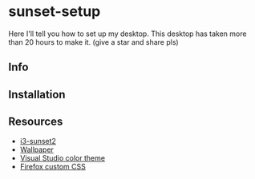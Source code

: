 # sunset-setup
Here I'll tell you how to set up my desktop.
This desktop has taken more than 20 hours to make it. (give a star and share pls)

## Info

## Installation

## Resources
- [i3-sunset2](https://github.com/Vista1nik/i3-sunset2)
- [Wallpaper](https://w.wallhaven.cc/full/13/wallhaven-132wqw.jpg)
- [Visual Studio color theme](https://marketplace.visualstudio.com/items?itemName=akamud.vscode-theme-onedark)
- [Firefox custom CSS](https://www.reddit.com/r/FirefoxCSS/comments/dgl5n6/the_seamlessborderless_get_out_of_my_way_config/)
